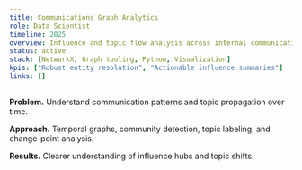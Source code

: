 ```yaml
---
title: Communications Graph Analytics
role: Data Scientist
timeline: 2025
overview: Influence and topic flow analysis across internal communication streams.
status: active
stack: [NetworkX, Graph tooling, Python, Visualization]
kpis: ["Robust entity resolution", "Actionable influence summaries"]
links: []
---
```

**Problem.** Understand communication patterns and topic propagation over time.

**Approach.** Temporal graphs, community detection, topic labeling, and change-point analysis.

**Results.** Clearer understanding of influence hubs and topic shifts.
